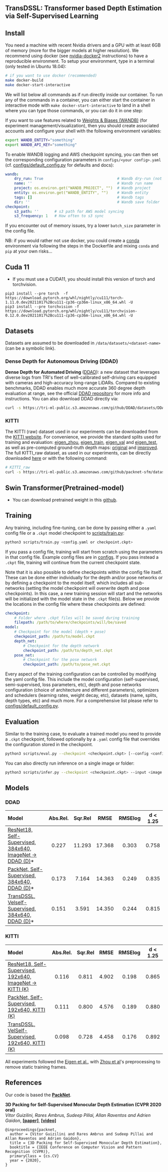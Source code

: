 ## TransDSSL: Transformer based Depth Estimation via Self-Supervised Learning

## Install

You need a machine with recent Nvidia drivers and a GPU with at least 6GB of memory (more for the bigger models at higher resolution). We recommend using docker (see [nvidia-docker2](https://github.com/NVIDIA/nvidia-docker) instructions) to have a reproducible environment. To setup your environment, type in a terminal (only tested in Ubuntu 18.04):

```bash
# if you want to use docker (recommended)
make docker-build
make docker-start-interactive
```
We will list below all commands as if run directly inside our container. To run any of the commands in a container, you can either start the container in interactive mode with `make docker-start-interactive` to land in a shell where you can type those commands, or you can do it in one step:

If you want to use features related to [Weights & Biases (WANDB)](https://www.wandb.com/) (for experiment management/visualization), then you should create associated accounts and configure your shell with the following environment variables:

```bash
export WANDB_ENTITY="something"
export WANDB_API_KEY="something"
```

To enable WANDB logging and AWS checkpoint syncing, you can then set the corresponding configuration parameters in `configs/<your config>.yaml` (cf. [configs/default_config.py](./configs/default_config.py) for defaults and docs):

```yaml
wandb:
    dry_run: True                                 # Wandb dry-run (not logging)
    name: ''                                      # Wandb run name
    project: os.environ.get("WANDB_PROJECT", "")  # Wandb project
    entity: os.environ.get("WANDB_ENTITY", "")    # Wandb entity
    tags: []                                      # Wandb tags
    dir: ''                                       # Wandb save folder
checkpoint:
    s3_path: ''       # s3 path for AWS model syncing
    s3_frequency: 1   # How often to s3 sync
```

If you encounter out of memory issues, try a lower `batch_size` parameter in the config file.

NB: if you would rather not use docker, you could create a [conda](https://docs.conda.io/en/latest/) environment via following the steps in the Dockerfile and mixing `conda` and `pip` at your own risks...
## Cuda 11

- If you must use a CUDA11, you should install this version of torch and torchvision.

```
pip3 install --pre torch  -f https://download.pytorch.org/whl/nightly/cu111/torch-1.11.0.dev20211017%2Bcu111-cp36-cp36m-linux_x86_64.whl -U
pip3 install --pre torchvision -f https://download.pytorch.org/whl/nightly/cu111/torchvision-0.12.0.dev20211017%2Bcu111-cp36-cp36m-linux_x86_64.whl -U

```
## Datasets

Datasets are assumed to be downloaded in `/data/datasets/<dataset-name>` (can be a symbolic link).

### Dense Depth for Autonomous Driving (DDAD)

**Dense Depth for Automated Driving** ([DDAD](https://github.com/TRI-ML/DDAD)): a new dataset that leverages diverse logs from TRI's fleet of well-calibrated self-driving cars equipped with cameras and high-accuracy long-range LiDARs.  Compared to existing benchmarks, DDAD enables much more accurate 360 degree depth evaluation at range, see the official [DDAD repository](https://github.com/TRI-ML/DDAD) for more info and instructions. You can also download DDAD directly via:

```bash
curl -s https://tri-ml-public.s3.amazonaws.com/github/DDAD/datasets/DDAD.tar | tar -xv -C /data/datasets/
```

### KITTI

The KITTI (raw) dataset used in our experiments can be downloaded from the [KITTI website](http://www.cvlibs.net/datasets/kitti/raw_data.php).
For convenience, we provide the standard splits used for training and evaluation: [eigen_zhou](https://tri-ml-public.s3.amazonaws.com/github/packnet-sfm/splits/KITTI/eigen_zhou_files.txt), [eigen_train](https://tri-ml-public.s3.amazonaws.com/github/packnet-sfm/splits/KITTI/eigen_train_files.txt), [eigen_val](https://tri-ml-public.s3.amazonaws.com/github/packnet-sfm/splits/KITTI/eigen_val_files.txt) and [eigen_test](https://tri-ml-public.s3.amazonaws.com/github/packnet-sfm/splits/KITTI/eigen_test_files.txt), as well as pre-computed ground-truth depth maps: [original](https://drive.google.com/file/d/1a6cE0R-k_ljck_7Ic1bNAc1zFiaSqles/view?usp=sharing) and [improved](https://tri-ml-public.s3.amazonaws.com/github/packnet-sfm/depth_maps/KITTI_raw_groundtruth.tar.gz).
The full KITTI_raw dataset, as used in our experiments, can be directly downloaded [here](https://tri-ml-public.s3.amazonaws.com/github/packnet-sfm/datasets/KITTI_raw.tar.gz) or with the following command:

```bash
# KITTI_raw
curl -s https://tri-ml-public.s3.amazonaws.com/github/packnet-sfm/datasets/KITTI_raw.tar | tar -xv -C /data/datasets/
```
## Swin Transformer(Pretrained-model)

- You can download pretrained weight in this [github](https://github.com/microsoft/Swin-Transformer).


## Training

Any training, including fine-tuning, can be done by passing either a `.yaml` config file or a `.ckpt` model checkpoint to [scripts/train.py](./scripts/train.py):

```bash
python3 scripts/train.py <config.yaml or checkpoint.ckpt>
```

If you pass a config file, training will start from scratch using the parameters in that config file. Example config files are in [configs](./configs).
If you pass instead a `.ckpt` file, training will continue from the current checkpoint state.

Note that it is also possible to define checkpoints within the config file itself. These can be done either individually for the depth and/or pose networks or by defining a checkpoint to the model itself, which includes all sub-networks (setting the model checkpoint will overwrite depth and pose checkpoints). In this case, a new training session will start and the networks will be initialized with the model state in the `.ckpt` file(s). Below we provide the locations in the config file where these checkpoints are defined:

```yaml
checkpoint:
    # Folder where .ckpt files will be saved during training
    filepath: /path/to/where/checkpoints/will/be/saved
model:
    # Checkpoint for the model (depth + pose)
    checkpoint_path: /path/to/model.ckpt
    depth_net:
        # Checkpoint for the depth network
        checkpoint_path: /path/to/depth_net.ckpt
    pose_net:
        # Checkpoint for the pose network
        checkpoint_path: /path/to/pose_net.ckpt
```

Every aspect of the training configuration can be controlled by modifying the yaml config file. This include the model configuration (self-supervised, semi-supervised, loss parameters, etc), depth and pose networks configuration (choice of architecture and different parameters), optimizers and schedulers (learning rates, weight decay, etc), datasets (name, splits, depth types, etc) and much more. For a comprehensive list please refer to [configs/default_config.py](./configs/default_config.py).

## Evaluation

Similar to the training case, to evaluate a trained model you need to provide a `.ckpt` checkpoint, followed optionally by a `.yaml` config file that overrides the configuration stored in the checkpoint.

```bash
python3 scripts/eval.py --checkpoint <checkpoint.ckpt> [--config <config.yaml>]
```

You can also directly run inference on a single image or folder:

```bash
python3 scripts/infer.py --checkpoint <checkpoint.ckpt> --input <image or folder> --output <image or folder> [--image_shape <input shape (h,w)>]
```

## Models

### DDAD

| Model | Abs.Rel. | Sqr.Rel | RMSE | RMSElog | d < 1.25 |
| :--- | :---: | :---: | :---: |  :---: |  :---: |
| [ResNet18, Self-Supervised, 384x640, ImageNet &rightarrow; DDAD (D)](https://tri-ml-public.s3.amazonaws.com/github/packnet-sfm/models/ResNet18_MR_selfsup_D.ckpt)* | 0.227 | 11.293 | 17.368 | 0.303 | 0.758 |
| [PackNet,  Self-Supervised, 384x640, DDAD (D)](https://tri-ml-public.s3.amazonaws.com/github/packnet-sfm/models/PackNet01_MR_selfsup_D.ckpt)* | 0.173 | 7.164 | 14.363 | 0.249 | 0.835 |
| [TransDSSL,  Velself-Supervised, 384x640, DDAD (D)](https://drive.google.com/file/d/16Dqxk2c2Uq00ieJOL_XBQIDve_S4Z0Uh/view?usp=sharing)* | 0.151 | 3.591 | 14.350 | 0.244 | 0.815 |

### KITTI

| Model | Abs.Rel. | Sqr.Rel | RMSE | RMSElog | d < 1.25 |
| :--- | :---: | :---: | :---: |  :---: |  :---: |
| [ResNet18, Self-Supervised, 192x640, ImageNet &rightarrow; KITTI (K)](https://tri-ml-public.s3.amazonaws.com/github/packnet-sfm/models/ResNet18_MR_selfsup_K.ckpt) | 0.116 | 0.811 | 4.902 | 0.198 | 0.865 |
| [PackNet, Self-Supervised, 192x640, KITTI (K)](https://tri-ml-public.s3.amazonaws.com/github/packnet-sfm/models/PackNet01_MR_selfsup_K.ckpt) | 0.111 | 0.800 | 4.576 | 0.189 | 0.880 |
| [TransDSSL, VelSelf-Supervised, 192x640, KITTI (K)](https://drive.google.com/file/d/1mRmmm9Inifuq9Wod3TXsmTN9Ou6ZdzPv/view?usp=sharing) | 0.098 | 0.728 | 4.458 | 0.176 | 0.892 |

All experiments followed the [Eigen et al.](https://arxiv.org/abs/1406.2283), with [Zhou et al](https://people.eecs.berkeley.edu/~tinghuiz/projects/SfMLearner/)'s preprocessing to remove static training frames. 


## References

Our code is based the [**PackNet**](#cvpr-packnet).

<a id="cvpr-packnet"> </a>
**3D Packing for Self-Supervised Monocular Depth Estimation (CVPR 2020 oral)** \
*Vitor Guizilini, Rares Ambrus, Sudeep Pillai, Allan Raventos and Adrien Gaidon*, [**[paper]**](https://arxiv.org/abs/1905.02693), [**[video]**](https://www.youtube.com/watch?v=b62iDkLgGSI)

```
@inproceedings{packnet,
  author = {Vitor Guizilini and Rares Ambrus and Sudeep Pillai and Allan Raventos and Adrien Gaidon},
  title = {3D Packing for Self-Supervised Monocular Depth Estimation},
  booktitle = {IEEE Conference on Computer Vision and Pattern Recognition (CVPR)},
  primaryClass = {cs.CV}
  year = {2020},
}
```
